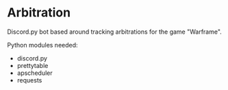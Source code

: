 # Arbitration
Discord.py bot based around tracking arbitrations for the game "Warframe".

Python modules needed:
- discord.py
- prettytable
- apscheduler
- requests
